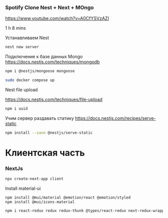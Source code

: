 ### Spotify Clone Nest + Next + MOngo 
https://www.youtube.com/watch?v=A0CfYSVzAZI 

1 h 8 mins

Устанавливаем Nest 
```bash
nest new server

``` 

Подключение к базе данных Mongo 
https://docs.nestjs.com/techniques/mongodb

```bash
npm i @nestjs/mongoose mongoose
```
```bash
sudo docker compose up

```

Nest file upload 

https://docs.nestjs.com/techniques/file-upload 

```bash
npm i uuid
``` 
Учим сервер раздавать статику
https://docs.nestjs.com/recipes/serve-static
```bash
npm install --save @nestjs/serve-static

``` 

# Клиентская часть
### NextJs 

```bash
npx create-next-app client
```
Install material-ui 
```
npm install @mui/material @emotion/react @emotion/styled
npm install @mui/icons-material
```

```bash
npm i react-redux redux redux-thunk @types/react-redux next-redux-wrapper
```